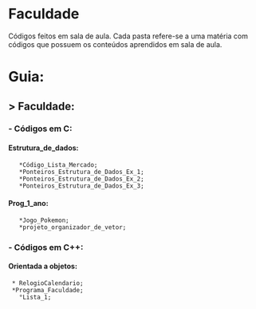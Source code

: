 # Faculdade
 Códigos feitos em sala de aula.
Cada pasta refere-se a uma matéria com códigos que possuem os conteúdos aprendidos em sala de aula. 

# Guia: <br />
## > Faculdade: <br />
### - Códigos em C:
#### Estrutura_de_dados: <br />
       *Código_Lista_Mercado; 
       *Ponteiros_Estrutura_de_Dados_Ex_1; 
       *Ponteiros_Estrutura_de_Dados_Ex_2; 
       *Ponteiros_Estrutura_de_Dados_Ex_3; 
#### Prog_1_ano: <br />
       *Jogo_Pokemon; 
       *projeto_organizador_de_vetor; 
### - Códigos em C++:
#### Orientada a objetos: <br />
     * RelogioCalendario;
     *Programa_Faculdade;
       °Lista_1;
